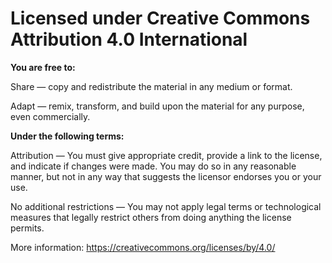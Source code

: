 # Licensed under Creative Commons Attribution 4.0 International

**You are free to:**

Share — copy and redistribute the material in any medium or format.

Adapt — remix, transform, and build upon the material for any purpose, even commercially.

**Under the following terms:**

Attribution — You must give appropriate credit, provide a link to the license, and indicate if changes were made. You may do so in any reasonable manner, but not in any way that suggests the licensor endorses you or your use.

No additional restrictions — You may not apply legal terms or technological measures that legally restrict others from doing anything the license permits.

More information: https://creativecommons.org/licenses/by/4.0/
